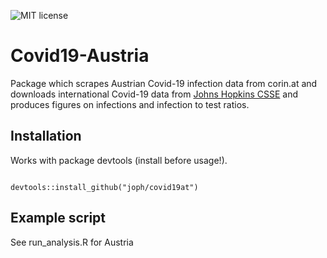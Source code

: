 ![MIT license](https://img.shields.io/github/license/inwe-boku/lecture-scientific-computing)

# Covid19-Austria

Package which scrapes Austrian Covid-19 infection data from corin.at and downloads international Covid-19 data from [Johns Hopkins CSSE](https://github.com/CSSEGISandData/COVID-19/) and produces figures on infections and infection to test ratios.

## Installation
Works with package devtools (install before usage!).
<pre><code>
devtools::install_github("joph/covid19at")
</code></pre>

## Example script
See run_analysis.R for Austria  

